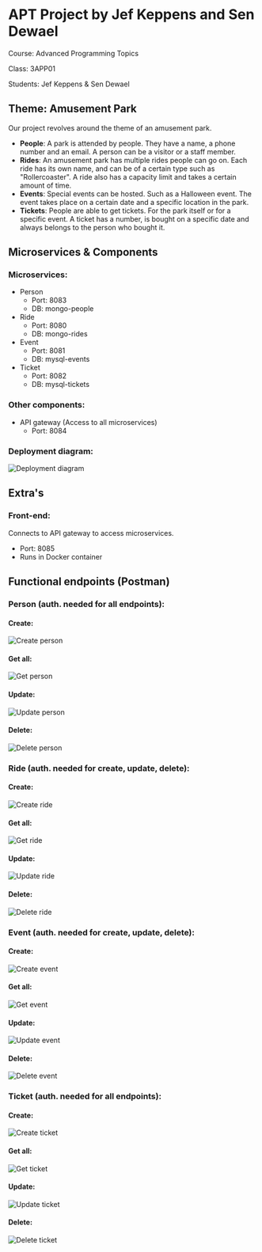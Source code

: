 # APT Project by Jef Keppens and Sen Dewael
Course: Advanced Programming Topics  

Class: 3APP01  

Students: Jef Keppens & Sen Dewael  

## Theme: Amusement Park
Our project revolves around the theme of an amusement park.
- **People**: A park is attended by people. They have a name, a phone number and an email. A person can be a visitor or a staff member.
- **Rides**: An amusement park has multiple rides people can go on. Each ride has its own name, and can be of a certain type such as "Rollercoaster". A ride also has a capacity limit and takes a certain amount of time.
- **Events**: Special events can be hosted. Such as a Halloween event. The event takes place on a certain date and a specific location in the park.
- **Tickets**: People are able to get tickets. For the park itself or for a specific event. A ticket has a number, is bought on a specific date and always belongs to the person who bought it.

## Microservices & Components
### Microservices:
- Person
  -   Port: 8083
  -   DB: mongo-people
- Ride
  -   Port: 8080
  -   DB: mongo-rides
- Event
  -   Port: 8081
  -   DB: mysql-events
- Ticket
  -   Port: 8082
  -   DB: mysql-tickets
### Other components:
- API gateway (Access to all microservices)
  - Port: 8084
### Deployment diagram:
![Deployment diagram](Images/apt.jpg)

## Extra's
### Front-end:
Connects to API gateway to access microservices.
- Port: 8085
- Runs in Docker container
## Functional endpoints (Postman)
### Person (auth. needed for all endpoints):
#### Create:
![Create person](Images/Person/create.png)
#### Get all:
![Get person](Images/Person/get.png)
#### Update:
![Update person](Images/Person/put.png)
#### Delete:
![Delete person](Images/Person/delete.png)
### Ride (auth. needed for create, update, delete):
#### Create:
![Create ride](Images/Ride/create.png)
#### Get all:
![Get ride](Images/Ride/get.png)
#### Update:
![Update ride](Images/Ride/update.png)
#### Delete:
![Delete ride](Images/Ride/delete.png)
### Event (auth. needed for create, update, delete):
#### Create:
![Create event](Images/Event/create.png)
#### Get all:
![Get event](Images/Event/get.png)
#### Update:
![Update event](Images/Event/update.png)
#### Delete:
![Delete event](Images/Event/delete.png)
### Ticket (auth. needed for all endpoints):
#### Create:
![Create ticket](Images/Ticket/create.png)
#### Get all:
![Get ticket](Images/Ticket/get.png)
#### Update:
![Update ticket](Images/Ticket/update.png)
#### Delete:
![Delete ticket](Images/Ticket/delete.png)

